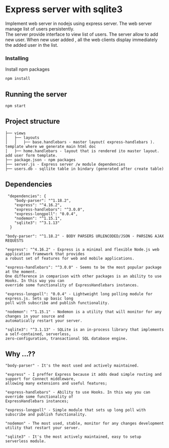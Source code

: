 # Express server with sqlite3 

Implement web server in nodejs using express server. 
The web server manage list of users persistently.  
The server provide interface to view list of users. 
The server allow to add new user. When new user added , all the web clients display immediately the added user in the list. 

### Installing

Install npm packages

```
npm install
```

## Running the server

```
npm start
```
## Project structure

```
├── views
│   ├── layouts
│   │   ├── base.handlebars - master layout( express-handlebars ). template where we generate main html doc
│   ├── home.handlebars - layout that is rendered ito master layout. add user form template.
├── package.json - npm packages
├── server.js - Express server /w module dependencies
├── users.db - sqllite table in bindary (generated after create table)
```

## Dependencies
```
 "dependencies": {
    "body-parser": "^1.18.2",
    "express": "^4.16.2",
    "express-handlebars": "^3.0.0",
    "express-longpoll": "0.0.4",
    "nodemon": "^1.15.1",
    "sqlite3": "^3.1.13"
  }
```


```
"body-parser": "^1.18.2" - BODY PARSERS URLENCODED/JSON - PARSING AJAX REQUESTS
```
```
"express": "^4.16.2" - Express is a minimal and flexible Node.js web application framework that provides  
a robust set of features for web and mobile applications.
```
```
"express-handlebars": "^3.0.0" - Seems to be the most popular package at the moment. 
One difference in comparison with other packages is an ability to use Hooks. In this way you can  
override some functionality of ExpressHandlebars instances. 
```
```
"express-longpoll": "0.0.4" - Lightweight long polling module for express.js. Sets up basic long  
poll with subscribe and publish functionality.
```
```
"nodemon": "^1.15.1" - Nodemon is a utility that will monitor for any changes in your source and  
automatically restart your server.
```
```
"sqlite3": "^3.1.13" - SQLite is an in-process library that implements a self-contained, serverless,  
zero-configuration, transactional SQL database engine.
```
## Why ...??
```
"body-parser" - It's the most used and actively maintained.
```
```
"express" - I preffer Express because it adds dead simple routing and support for Connect middleware, 
allowing many extensions and useful features;
```
```
"express-handlebars" - Ability to use Hooks. In this way you can override some functionality of   
ExpressHandlebars instances;
```
```
"express-longpoll" - Simple module that sets up long poll with subscribe and publish functionality.
```
```
"nodemon" - The most used, stable, monitor for any changes development utility that restart your server.
```
```
"sqlite3" - It's the most actively maintained, easy to setup serverless module.
```
